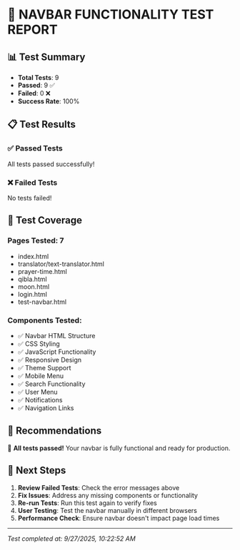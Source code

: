 
# 🧪 **NAVBAR FUNCTIONALITY TEST REPORT**

## 📊 **Test Summary**
- **Total Tests**: 9
- **Passed**: 9 ✅
- **Failed**: 0 ❌
- **Success Rate**: 100%

## 📋 **Test Results**

### ✅ **Passed Tests**
All tests passed successfully!

### ❌ **Failed Tests**
No tests failed!

## 🎯 **Test Coverage**

### **Pages Tested**: 7
- index.html
- translator/text-translator.html
- prayer-time.html
- qibla.html
- moon.html
- login.html
- test-navbar.html

### **Components Tested**:
- ✅ Navbar HTML Structure
- ✅ CSS Styling
- ✅ JavaScript Functionality
- ✅ Responsive Design
- ✅ Theme Support
- ✅ Mobile Menu
- ✅ Search Functionality
- ✅ User Menu
- ✅ Notifications
- ✅ Navigation Links

## 🚀 **Recommendations**

🎉 **All tests passed!** Your navbar is fully functional and ready for production.

## 📝 **Next Steps**

1. **Review Failed Tests**: Check the error messages above
2. **Fix Issues**: Address any missing components or functionality
3. **Re-run Tests**: Run this test again to verify fixes
4. **User Testing**: Test the navbar manually in different browsers
5. **Performance Check**: Ensure navbar doesn't impact page load times

---
*Test completed at: 9/27/2025, 10:22:52 AM*
